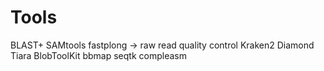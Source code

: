 # Tools
BLAST+
SAMtools
fastplong -> raw read quality control
Kraken2
Diamond
Tiara
BlobToolKit
bbmap
seqtk
compleasm
